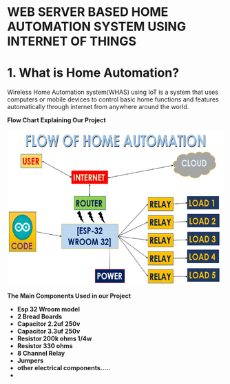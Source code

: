 # WEB SERVER BASED HOME AUTOMATION SYSTEM USING INTERNET OF THINGS


# 1. What is Home Automation?



Wireless Home Automation system(WHAS) using IoT is a system that uses computers or mobile devices to control basic home functions and features automatically through internet from anywhere around the world.

**Flow Chart Explaining Our Project**
<p align="center">
<img src="https://github.com/aniketmarwade/Home-Automation-2021-FInal-Year-Project/blob/main/IMAGES/diagrams/flow%20chart.jpg?raw=true"
  width="686" height="359">
</p>

**The Main Components Used in our Project**

* **Esp 32 Wroom model**
* **2 Bread Boards**
* **Capacitor 2.2uf 250v**
* **Capacitor 3.3uf 250v**
* **Resistor 200k ohms 1/4w**
* **Resistor 330 ohms**
* **8 Channel Relay**
* **Jumpers**
* **other electrical components.....**
* 

